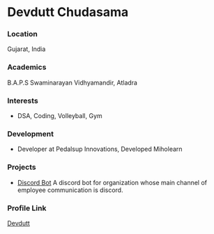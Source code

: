 # Devdutt Chudasama

### Location

Gujarat, India

### Academics

B.A.P.S Swaminarayan Vidhyamandir, Atladra

### Interests

- DSA, Coding, Volleyball, Gym

### Development

- Developer at Pedalsup Innovations, Developed Miholearn

### Projects

- [Discord Bot](https://github.com/devdutt6/disbot) A discord bot for organization whose main channel of employee communication is discord.

### Profile Link

[Devdutt](https://github.com/devdutt6)
